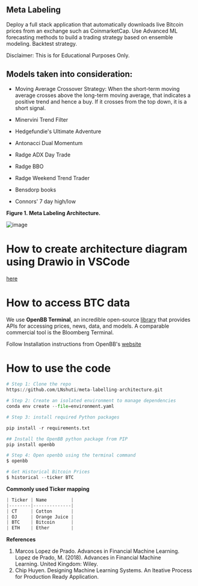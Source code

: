 ## Meta Labeling

Deploy a full stack application that automatically downloads live Bitcoin prices from an exchange such as CoinmarketCap. Use Advanced ML forecasting methods to build a trading strategy based on ensemble modeling. Backtest strategy. 

Disclaimer: This is for Educational Purposes Only. 

**Models taken into consideration:**
------------------------------------

* Moving Average Crossover Strategy: When the short-term moving average crosses above the long-term moving average, that indicates a positive trend and hence a buy. If it crosses from the top down, it is a short signal.

* Minervini Trend Filter

* Hedgefundie's Ultimate Adventure

* Antonacci Dual Momentum

* Radge ADX Day Trade

* Radge BBO

* Radge Weekend Trend Trader

* Bensdorp books

* Connors' 7 day high/low

**Figure 1. Meta Labeling Architecture.**

![image](https://user-images.githubusercontent.com/13305262/230697422-bf530fdd-dacf-455a-a63c-d8fa573abede.png)

# How to create architecture diagram using Drawio in VSCode
[here](https://www.loom.com/share/f96d2241e6b54d81a529ea2527c776ae)

# How to access BTC data 
We use **OpenBB Terminal**, an incredible open-source [library](https://my.openbb.co/app/sdk) that provides APIs for accessing prices, news, data, and models. A comparable commercial tool is the Bloomberg Terminal.  

Follow Installation instructions from OpenBB's [website](https://my.openbb.co/app/sdk/installation)

# How to use the code  

```python
# Step 1: Clone the repo
https://github.com/LNshuti/meta-labelling-architecture.git

# Step 2: Create an isolated environment to manage dependencies
conda env create --file=environment.yaml

# Step 3: install required Python packages

pip install -r requirements.txt

## Install the OpenBB python package from PIP
pip install openbb

# Step 4: Open openbb using the terminal command
$ openbb

# Get Historical Bitcoin Prices
$ historical --ticker BTC
```
**Commonly used Ticker mapping**
```python
| Ticker | Name         |
|--------|--------------|
| CT     | Cotton       |
| OJ     | Orange Juice |
| BTC    | Bitcoin      |
| ETH    | Ether        |
```

**References**

1. Marcos Lopez de Prado. Advances in Financial Machine Learning. Lopez de Prado, M. (2018). Advances in Financial Machine Learning. United Kingdom: Wiley.
2. Chip Huyen. Designing Machine Learning Systems. An Iteative Process for Production Ready Application. 
